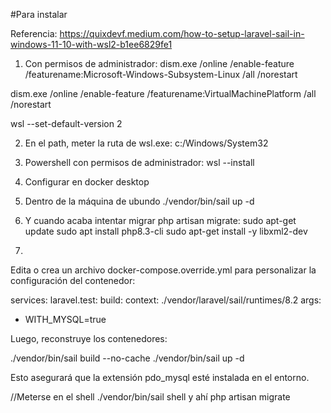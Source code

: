 #Para instalar

Referencia:
https://quixdevf.medium.com/how-to-setup-laravel-sail-in-windows-11-10-with-wsl2-b1ee6829fe1

1) Con permisos de administrador:
dism.exe /online /enable-feature /featurename:Microsoft-Windows-Subsystem-Linux /all /norestart

dism.exe /online /enable-feature /featurename:VirtualMachinePlatform /all /norestart

wsl --set-default-version 2

2) En el path, meter la ruta de wsl.exe:
c:/Windows/System32

3) Powershell con permisos de administrador:
wsl --install

4) Configurar en docker desktop

5) Dentro de la máquina de ubundo 
./vendor/bin/sail up -d
6) Y cuando acaba intentar migrar php artisan migrate:
sudo apt-get update 
sudo apt install php8.3-cli 
sudo apt-get install -y libxml2-dev

 7)   
Edita o crea un archivo docker-compose.override.yml para personalizar la configuración del contenedor:

services:
laravel.test:
build:
context: ./vendor/laravel/sail/runtimes/8.2
args:
- WITH_MYSQL=true

Luego, reconstruye los contenedores:

./vendor/bin/sail build --no-cache
./vendor/bin/sail up -d

Esto asegurará que la extensión pdo_mysql esté instalada en el entorno.

//Meterse en el shell
./vendor/bin/sail shell
y ahí
php artisan migrate
